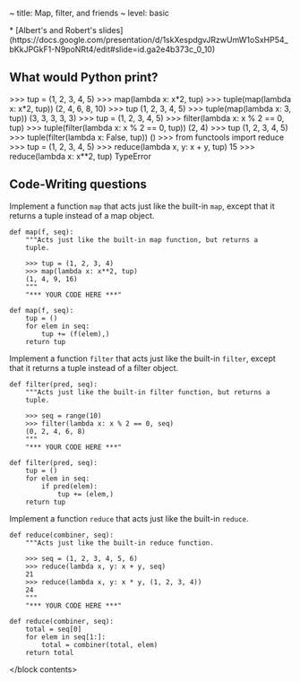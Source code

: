 ~ title: Map, filter, and friends
~ level: basic

<block references>
* [Albert's and Robert's
  slides](https://docs.google.com/presentation/d/1skXespdgvJRzwUmW1oSxHP54_bKkJPGkF1-N9poNRt4/edit#slide=id.ga2e4b373c_0_10)
</block references>

<block notes>
</block notes>

<block contents>

What would Python print?
------------------------

<question>

<prompt>
    >>> tup = (1, 2, 3, 4, 5)
    >>> map(lambda x: x*2, tup)
    <map object ...>
    >>> tuple(map(lambda x: x*2, tup))
    (2, 4, 6, 8, 10)
    >>> tup
    (1, 2, 3, 4, 5)
    >>> tuple(map(lambda x: 3, tup))
    (3, 3, 3, 3, 3)
</prompt>

<question>

<prompt>
    >>> tup = (1, 2, 3, 4, 5)
    >>> filter(lambda x: x % 2 == 0, tup)
    <filter object>
    >>> tuple(filter(lambda x: x % 2 == 0, tup))
    (2, 4)
    >>> tup
    (1, 2, 3, 4, 5)
    >>> tuple(filter(lambda x: False, tup))
    ()
</prompt>

<question>

<prompt>
    >>> from functools import reduce
    >>> tup = (1, 2, 3, 4, 5)
    >>> reduce(lambda x, y: x + y, tup)
    15
    >>> reduce(lambda x: x**2, tup)
    TypeError
</prompt>

Code-Writing questions
----------------------

<question>

Implement a function `map` that acts just like the built-in `map`,
except that it returns a tuple instead of a map object.

    def map(f, seq):
        """Acts just like the built-in map function, but returns a
        tuple.

        >>> tup = (1, 2, 3, 4)
        >>> map(lambda x: x**2, tup)
        (1, 4, 9, 16)
        """
        "*** YOUR CODE HERE ***"

<solution>

    def map(f, seq):
        tup = ()
        for elem in seq:
            tup += (f(elem),)
        return tup

</solution>

<question>

Implement a function `filter` that acts just like the built-in
`filter`, except that it returns a tuple instead of a filter object.

    def filter(pred, seq):
        """Acts just like the built-in filter function, but returns a
        tuple.

        >>> seq = range(10)
        >>> filter(lambda x: x % 2 == 0, seq)
        (0, 2, 4, 6, 8)
        """
        "*** YOUR CODE HERE ***"

<solution>

    def filter(pred, seq):
        tup = ()
        for elem in seq:
            if pred(elem):
                tup += (elem,)
        return tup

</solution>

<question>

Implement a function `reduce` that acts just like the built-in
`reduce`.

    def reduce(combiner, seq):
        """Acts just like the built-in reduce function.

        >>> seq = (1, 2, 3, 4, 5, 6)
        >>> reduce(lambda x, y: x + y, seq)
        21
        >>> reduce(lambda x, y: x * y, (1, 2, 3, 4))
        24
        """
        "*** YOUR CODE HERE ***"

<solution>

    def reduce(combiner, seq):
        total = seq[0]
        for elem in seq[1:]:
            total = combiner(total, elem)
        return total

</block contents>
